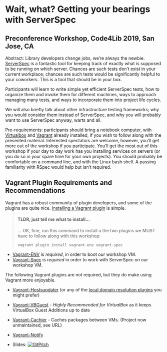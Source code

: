 # Wait, what? Getting your bearings with ServerSpec
## Preconference Workshop, Code4Lib 2019, San Jose, CA

Abstract: Library developers change jobs, we’re always the newbie.
[ServerSpec](https://serverspec.org/) is a fantastic tool for keeping track of
exactly what is supposed to be running on which server. Chances are such tests
don’t exist in your current workplace; chances are such tests would be
significantly helpful to your coworkers. This is a tool that should be in
your box.

Participants will learn to write simple yet efficient ServerSpec tests, how to
organize them and invoke them for different machines, ways to approach managing
many tests, and ways to incorporate them into project life cycles.

We will also briefly talk about other infrastructure testing frameworks; why
you would consider them instead of ServerSpec, and why you will probably want
to use ServerSpec anyway, warts and all.

Pre-requirements: participants should bring a notebook computer, with
[Virtualbox](https://virtualbox.org/) and [Vagrant](https://vagrantup.com/) already installed, if you wish to follow along with the
presented material. Interested spectators are welcome, however, you’ll get
more out of the workshop if you participate. You’ll get the most out of this
workshop if your day to day work has you installing services on servers (or
you do so in your spare time for your own projects). You should probably be
comfortable on a command line, and with the Linux bash shell. A passing
familiarity with RSpec would help but isn’t required.

## Vagrant Plugin Requirements and Recommendations

Vagrant has a robust community of plugin developers, and some of the plugins are quite nice. [Installing a Vagrant plugin](https://www.vagrantup.com/docs/plugins/usage.html) is simple.

> #### TLDR, just tell me what to install...
>
> ... OK, fine, run this command to install a the two plugins we MUST have to follow along with this workshop:
>
> `vagrant plugin install vagrant-env vagrant-spec`

* [Vagrant-ENV](https://github.com/gosuri/vagrant-env) is *required*, in order to boot our workshop VM.
* [Vagrant-Spec](https://github.com/hashicorp/vagrant-spec) is *required* in order to work with ServerSpec on our workshop VM.

The following Vagrant plugins are not required, but they do make using Vagrant more enjoyable.

* [Vagrant-Hostsupdater](https://github.com/cogitatio/vagrant-hostsupdater) (or any of the [local domain resolution plugins](https://github.com/hashicorp/vagrant/wiki/Available-Vagrant-Plugins#local-domain-resolution) you might prefer)
* [Vagrant-VBGuest](https://github.com/dotless-de/vagrant-vbguest) - *Highly Recommended for VirtualBox* as it keeps VirtualBox Guest Additions up to date
* [Vagrant-Cachier](https://github.com/fgrehm/vagrant-cachier) - Caches packages between VMs. (Project now unmaintained, see URL)
* [Vagrant-Notify](https://github.com/fgrehm/vagrant-notify)


* Slides: [![GitPitch](https://gitpitch.com/assets/badge.svg)](https://gitpitch.com/hardyoyo/code4lib19-serverspec-workshop)
